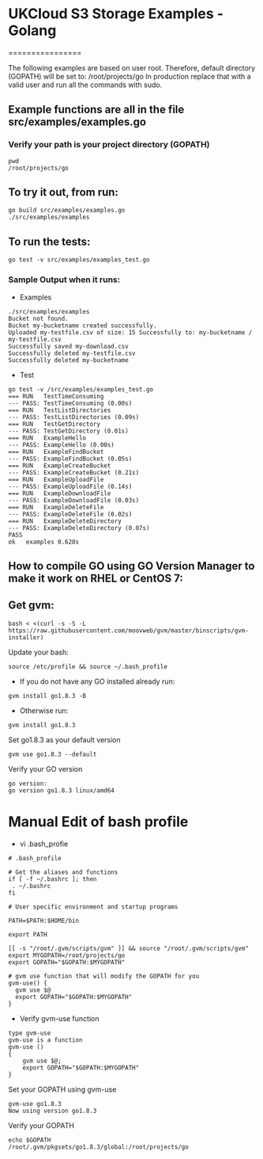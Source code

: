# UKCloud S3 Storage Examples - Golang 
================

The following examples are based on user root. Therefore, default directory (GOPATH) will be set to:
/root/projects/go
In production replace that with a valid user and run all the commands with sudo.

Example functions are all in the file src/examples/examples.go
------------

### Verify your path is your project directory (GOPATH) 

```
pwd
/root/projects/go
```

## To try it out, from run:

```
go build src/examples/examples.go
./src/examples/examples
```

## To run the tests:

```
go test -v src/examples/examples_test.go
```

### Sample Output when it runs:
* Examples
```
./src/examples/examples
Bucket not found.
Bucket my-bucketname created successfully.
Uploaded my-testfile.csv of size: 15 Successfully to: my-bucketname / my-testfile.csv
Successfully saved my-download.csv
Successfully deleted my-testfile.csv
Successfully deleted my-bucketname
```

* Test
```
go test -v /src/examples/examples_test.go
=== RUN   TestTimeConsuming
--- PASS: TestTimeConsuming (0.00s)
=== RUN   TestListDirectories
--- PASS: TestListDirectories (0.09s)
=== RUN   TestGetDirectory
--- PASS: TestGetDirectory (0.01s)
=== RUN   ExampleHello
--- PASS: ExampleHello (0.00s)
=== RUN   ExampleFindBucket
--- PASS: ExampleFindBucket (0.05s)
=== RUN   ExampleCreateBucket
--- PASS: ExampleCreateBucket (0.21s)
=== RUN   ExampleUploadFile
--- PASS: ExampleUploadFile (0.14s)
=== RUN   ExampleDownloadFile
--- PASS: ExampleDownloadFile (0.03s)
=== RUN   ExampleDeleteFile
--- PASS: ExampleDeleteFile (0.02s)
=== RUN   ExampleDeleteDirectory
--- PASS: ExampleDeleteDirectory (0.07s)
PASS
ok   examples 0.628s

```


How to compile GO using GO Version Manager to make it work on RHEL or CentOS 7:
------------

## Get gvm:
```
bash < <(curl -s -S -L https://raw.githubusercontent.com/moovweb/gvm/master/binscripts/gvm-installer)
```

Update your bash:
```
source /etc/profile && source ~/.bash_profile
```

* If you do not have any GO installed already run:
```
gvm install go1.8.3 -B
```
* Otherwise run:
```
gvm install go1.8.3
```

Set go1.8.3 as your default version
```
gvm use go1.8.3 --default
```

Verify your GO version
```
go version:
go version go1.8.3 linux/amd64
```

# Manual Edit of bash profile
* vi .bash_profie
```
# .bash_profile

# Get the aliases and functions
if [ -f ~/.bashrc ]; then
 . ~/.bashrc
fi

# User specific environment and startup programs

PATH=$PATH:$HOME/bin

export PATH

[[ -s "/root/.gvm/scripts/gvm" ]] && source "/root/.gvm/scripts/gvm"
export MYGOPATH=/root/projects/go
export GOPATH="$GOPATH:$MYGOPATH"

# gvm use function that will modify the GOPATH for you
gvm-use() {
  gvm use $@
  export GOPATH="$GOPATH:$MYGOPATH"
}
```

* Verify gvm-use function
```
type gvm-use
gvm-use is a function
gvm-use ()
{
    gvm use $@;
    export GOPATH="$GOPATH:$MYGOPATH"
}
```

Set your GOPATH using gvm-use
```
gvm-use go1.8.3
Now using version go1.8.3
```

Verify your GOPATH
```
echo $GOPATH
/root/.gvm/pkgsets/go1.8.3/global:/root/projects/go
```
